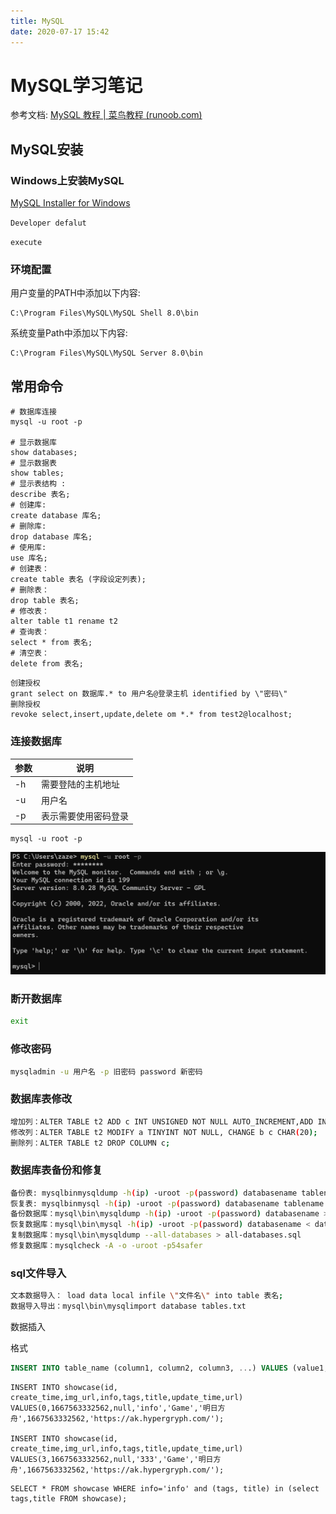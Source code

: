 ```yaml
---
title: MySQL
date: 2020-07-17 15:42
---
```

# MySQL学习笔记

参考文档: [MySQL 教程 | 菜鸟教程 (runoob.com)](https://www.runoob.com/mysql/mysql-tutorial.html)

## MySQL安装

### Windows上安装MySQL

[MySQL Installer for Windows](https://dev.mysql.com/downloads/installer/)

`Developer defalut`

`execute`



### 环境配置

用户变量的PATH中添加以下内容:

```shell
C:\Program Files\MySQL\MySQL Shell 8.0\bin
```

系统变量Path中添加以下内容:

```shell
C:\Program Files\MySQL\MySQL Server 8.0\bin
```

## 常用命令

```shell
# 数据库连接
mysql -u root -p

# 显示数据库
show databases; 
# 显示数据表 
show tables; 
# 显示表结构 : 
describe 表名;
# 创建库: 
create database 库名; 
# 删除库: 
drop database 库名; 
# 使用库: 
use 库名; 
# 创建表：
create table 表名 (字段设定列表); 
# 删除表：
drop table 表名; 
# 修改表：
alter table t1 rename t2 
# 查询表：
select * from 表名; 
# 清空表：
delete from 表名; 
```

```shell
创建授权
grant select on 数据库.* to 用户名@登录主机 identified by \"密码\" 
删除授权
revoke select,insert,update,delete om *.* from test2@localhost; 

```

### 连接数据库

| 参数 | 说明                 |
| ---- | -------------------- |
| -h   | 需要登陆的主机地址   |
| -u   | 用户名               |
| -p   | 表示需要使用密码登录 |

```shell
mysql -u root -p
```

![](image/MySQL/1647444035572.png)

### 断开数据库

```bash
exit
```

### 修改密码

```bash
mysqladmin -u 用户名 -p 旧密码 password 新密码 
```

### 数据库表修改

```bash
增加列：ALTER TABLE t2 ADD c INT UNSIGNED NOT NULL AUTO_INCREMENT,ADD INDEX (c); 
修改列：ALTER TABLE t2 MODIFY a TINYINT NOT NULL, CHANGE b c CHAR(20); 
删除列：ALTER TABLE t2 DROP COLUMN c; 
```

### 数据库表备份和修复

```bash
备份表: mysqlbinmysqldump -h(ip) -uroot -p(password) databasename tablename > tablename.sql 
恢复表: mysqlbinmysql -h(ip) -uroot -p(password) databasename tablename < tablename.sql（操作前先把原来表删除） 
备份数据库：mysql\bin\mysqldump -h(ip) -uroot -p(password) databasename > database.sql 
恢复数据库：mysql\bin\mysql -h(ip) -uroot -p(password) databasename < database.sql 
复制数据库：mysql\bin\mysqldump --all-databases > all-databases.sql 
修复数据库：mysqlcheck -A -o -uroot -p54safer 
```

### sql文件导入

```bash
文本数据导入： load data local infile \"文件名\" into table 表名; 
数据导入导出：mysql\bin\mysqlimport database tables.txt
```



数据插入

格式

```sql
INSERT INTO table_name (column1, column2, column3, ...) VALUES (value1, value2, value3, ...);
```

```sqlite
INSERT INTO showcase(id, create_time,img_url,info,tags,title,update_time,url) VALUES(0,1667563332562,null,'info','Game','明日方舟',1667563332562,'https://ak.hypergryph.com/');

INSERT INTO showcase(id, create_time,img_url,info,tags,title,update_time,url) VALUES(3,1667563332562,null,'333','Game','明日方舟',1667563332562,'https://ak.hypergryph.com/');

```

```sqlite
SELECT * FROM showcase WHERE info='info' and (tags, title) in (select tags,title FROM showcase);
```

